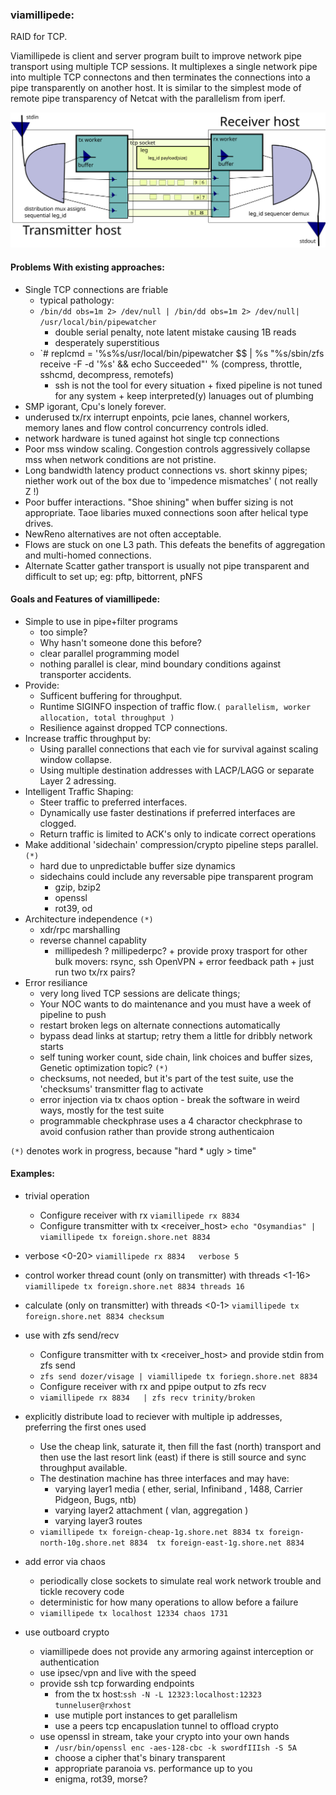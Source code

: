 ### viamillipede:

RAID for TCP.

Viamillipede is client and server program built to improve network pipe transport using multiple TCP sessions.  It multiplexes a single network pipe into multiple TCP connectons and then terminates the connections into a pipe transparently on another host.  It is similar to the simplest mode of remote pipe transparency of Netcat with the parallelism from iperf.

![alt text](theory_operation_viamillipede.svg "theory of operation")
#### Problems With existing approaches:

+ Single TCP connections are friable
     + typical pathology:
     +  `/bin/dd obs=1m 2> /dev/null | /bin/dd obs=1m 2> /dev/null| /usr/local/bin/pipewatcher` 
          + double serial penalty, note latent mistake  causing 1B reads
          + desperately superstitious 
     + `# replcmd = '%s%s/usr/local/bin/pipewatcher $$ | %s "%s/sbin/zfs receive -F -d \'%s\' && echo Succeeded"' % (compress, throttle, sshcmd, decompress, remotefs)
          + ssh is not the tool for every situation 
	  + fixed pipeline is not tuned for any system
	  + keep interpreted(y) lanuages out of plumbing
 + SMP igorant, Cpu's lonely forever.
 + underused tx/rx interrupt enpoints, pcie lanes, channel workers, memory lanes and flow control concurrency controls idled.
 + network hardware is tuned against hot single tcp connections
 + Poor mss window scaling. Congestion controls aggressively collapse mss when network conditions are not pristine.
 + Long bandwidth latency product connections vs. short skinny pipes; niether work out of the box due to 'impedence mismatches' ( not really Z !) 
 + Poor buffer interactions. "Shoe shining" when buffer sizing is not appropriate. Taoe libaries muxed connections soon after helical  type drives. 
 + NewReno alternatives are not often acceptable.
 + Flows are stuck on one L3 path.  This defeats the benefits of aggregation and multi-homed connections.
 + Alternate Scatter gather transport is usually not pipe transparent and difficult to set up; eg: pftp, bittorrent, pNFS


#### Goals and Features of viamillipede:
+ Simple to use in pipe+filter programs
     + too simple?
     + Why hasn't someone done this before?
     + clear parallel  programming model
     + nothing parallel is clear, mind boundary conditions against transporter accidents. 
+ Provide:
     + Sufficent buffering for throughput.
     + Runtime SIGINFO inspection of traffic flow.`( parallelism, worker allocation, total throughput )`
     + Resilience against dropped TCP connections.
+ Increase traffic throughput by:
     + Using parallel connections that each vie for survival against scaling window collapse.
     + Using multiple destination addresses with LACP/LAGG or separate Layer 2 adressing.
+ Intelligent Traffic Shaping:
     + Steer traffic to preferred interfaces.
     + Dynamically use faster destinations if preferred interfaces are clogged.
     + Return traffic is limited to ACK's only to indicate correct operations
+ Make additional 'sidechain' compression/crypto pipeline steps parallel. `(*)`
     + hard due to unpredictable buffer size dynamics
     + sidechains could include any reversable pipe transparent program
          + gzip, bzip2
          + openssl
          + rot39, od
+ Architecture independence `(*)`
     + xdr/rpc marshalling 
     + reverse channel  capablity 
          + millipedesh ? millipederpc?
	  + provide proxy trasport for other bulk movers: rsync, ssh OpenVPN
	  + error feedback path
	  + just run two tx/rx pairs?
+ Error resiliance
     + very long lived TCP sessions are delicate things;
     + Your NOC wants to do maintenance and you must have a week of pipeline to push
     + restart broken legs on alternate connections automatically
     + bypass dead links at startup; retry them a little for dribbly network starts
     + self tuning worker count, side chain, link choices and buffer sizes, Genetic optimization topic? `(*)`
     + checksums, not needed, but it's part of the test suite, use the 'checksums' transmitter flag to activate
     + error injection via tx chaos <seed> option - break the software in weird ways,  mostly for the test suite
     + programmable checkphrase  uses a 4 charactor checkphrase to avoid confusion rather than provide strong authenticaion

`(*)` denotes work in progress, because "hard * ugly > time"

#### Examples:

+ trivial operation
     + Configure receiver  with rx <portnum>
	` viamillipede rx 8834  `
     + Configure transmitter with  tx <receiver_host> <portnum> 
	` echo "Osymandias" | viamillipede tx foreign.shore.net 8834  `
+ verbose  <0-20>
	` viamillipede rx 8834   verbose 5 `
+ control worker thread count (only on transmitter) with threads <1-16>
	` viamillipede tx foreign.shore.net 8834 threads 16 `
+ calculate (only on transmitter) with threads <0-1>
	` viamillipede tx foreign.shore.net 8834 checksum `
+ use with zfs send/recv
     + Configure transmitter with  tx <receiver_host> <portnum>  and provide stdin from zfs send	
     + ` zfs send dozer/visage | viamillipede tx foriegn.shore.net 8834  `
     + Configure receiver  with rx <portnum>  and ppipe output to zfs recv
     +	`viamillipede rx 8834   | zfs recv trinity/broken `

+ explicitly distribute load to reciever with multiple ip addresses, preferring the first ones used
     + Use the cheap link, saturate it, then fill the fast (north) transport and then use the last resort link (east) if there is still source and sync throughput available.
     + The destination machine has three interfaces and may have:
          + varying layer1 media ( ether, serial, Infiniband , 1488, Carrier Pidgeon, Bugs, ntb)
          + varying layer2 attachment ( vlan, aggregation )
          + varying layer3 routes
     + `viamillipede tx foreign-cheap-1g.shore.net 8834 tx foreign-north-10g.shore.net 8834  tx foreign-east-1g.shore.net 8834 `
+ add error via chaos
     + periodically close sockets to simulate real work network trouble  and tickle recovery code
     + deterministic for how many operations to allow before a failure
     + `viamillipede tx localhost 12334 chaos 1731`
+ use outboard crypto
	+ viamillipede does not provide any armoring against interception or authentication
	+ use ipsec/vpn and live with the speed
	+ provide ssh tcp forwarding endpoints
		+ from the tx host:` ssh -N -L 12323:localhost:12323 tunneluser@rxhost `
		+ use mutiple port instances to  get parallelism
		* use a peers tcp encapuslation tunnel to offload crypto
	+ use openssl in  stream, take your crypto into your own hands
		+ ` /usr/bin/openssl enc -aes-128-cbc -k swordfIIIsh -S 5A  `
		+ choose a cipher that's binary transparent  
		+ appropriate  paranoia vs. performance up to you
		+ enigma, rot39, morse?

